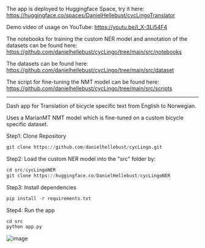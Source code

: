 The app is deployed to Huggingface Space, try it here: https://huggingface.co/spaces/DanielHellebust/cycLingoTranslator

Demo video of usage on YouTube: https://youtu.be/I_X-3Li54F4

The notebooks for training the custom NER model and annotation of the datasets can be found here: 
https://github.com/danielhellebust/cycLingo/tree/main/src/notebooks

The datasets can be found here: 
https://github.com/danielhellebust/cycLingo/tree/main/src/dataset

The script for fine-tuning the NMT model can be found here: 
https://github.com/danielhellebust/cycLingo/tree/main/src/scripts



___________________________________________________________________________

Dash app for Translation of bicycle specific text from English to Norwegian. 

Uses a MarianMT NMT model which is fine-tuned on a custom bicycle specific dataset. 

Step1: Clone Repository 
```python
git clone https://github.com/danielhellebust/cycLingo.git
```

Step2: Load the custom NER model into the "src" folder by:

```python
cd src/cycLingoNER
git clone https://huggingface.co/DanielHellebust/cycLingoNER
```

Step3: Install dependencies
```python
pip install -r requirements.txt
```

Step4: Run the app
```python
cd src
python app.py
```




![image](https://user-images.githubusercontent.com/73568734/226836418-2011c7db-b29a-4d40-b0bf-3021d67ebef9.png)
